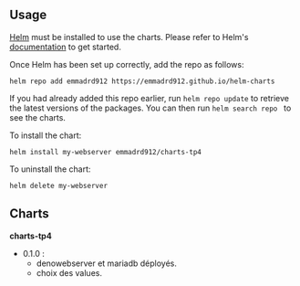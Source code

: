 ## Usage

[Helm](https://helm.sh) must be installed to use the charts.  Please refer to
Helm's [documentation](https://helm.sh/docs) to get started.

Once Helm has been set up correctly, add the repo as follows:

 ``
helm repo add emmadrd912 https://emmadrd912.github.io/helm-charts
 ``

If you had already added this repo earlier, run `helm repo update` to retrieve
the latest versions of the packages.  You can then run `helm search repo
` to see the charts.

To install the chart:

    helm install my-webserver emmadrd912/charts-tp4

To uninstall the chart:

    helm delete my-webserver

## Charts

**charts-tp4**

* 0.1.0 : 
	* denowebserver et mariadb déployés.
	* choix des values.
